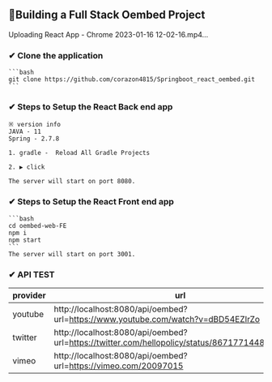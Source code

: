 ## 🎉Building a Full Stack Oembed Project


Uploading React App - Chrome 2023-01-16 12-02-16.mp4…


### ✔ Clone the application

	```bash
	git clone https://github.com/corazon4815/Springboot_react_oembed.git
	```

### ✔ Steps to Setup the React Back end app
    ※ version info
    JAVA - 11
    Spring - 2.7.8

	1. gradle -  Reload All Gradle Projects

    2. ▶ click 

	The server will start on port 8080.

### ✔ Steps to Setup the React Front end app
    ```bash
	cd oembed-web-FE
    npm i
    npm start
	```
	The server will start on port 3001.

### ✔ API TEST

| provider | url                                                                              |
|----------|----------------------------------------------------------------------------------|
| youtube  | http://localhost:8080/api/oembed?url=https://www.youtube.com/watch?v=dBD54EZIrZo |
| twitter  | http://localhost:8080/api/oembed?url=https://twitter.com/hellopolicy/status/867177144815804416 |
| vimeo    | http://localhost:8080/api/oembed?url=https://vimeo.com/20097015 | 
